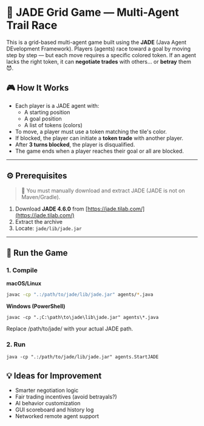 # 🧠 JADE Grid Game — Multi-Agent Trail Race

This is a grid-based multi-agent game built using the **JADE** (Java Agent DEvelopment Framework). Players (agents) race toward a goal by moving step by step — but each move requires a specific colored token. If an agent lacks the right token, it can **negotiate trades** with others... or **betray** them 😈.

## 🎮 How It Works

- Each player is a JADE agent with:
  - A starting position
  - A goal position
  - A list of tokens (colors)
- To move, a player must use a token matching the tile's color.
- If blocked, the player can initiate a **token trade** with another player.
- After **3 turns blocked**, the player is disqualified.
- The game ends when a player reaches their goal or all are blocked.

---

## ⚙️ Prerequisites

> 🧩 You must manually download and extract JADE (JADE is not on Maven/Gradle).

1. Download **JADE 4.6.0** from [https://jade.tilab.com/](https://jade.tilab.com/)
2. Extract the archive
3. Locate: `jade/lib/jade.jar`

---

## 🧪 Run the Game

### 1. Compile

**macOS/Linux**
```bash
javac -cp ".:/path/to/jade/lib/jade.jar" agents/*.java
```
**Windows (PowerShell)**
```
javac -cp ".;C:\path\to\jade\lib\jade.jar" agents\*.java
```

Replace /path/to/jade/ with your actual JADE path.

### 2. Run
```
java -cp ".:/path/to/jade/lib/jade.jar" agents.StartJADE
```

## 💡 Ideas for Improvement

- Smarter negotiation logic
- Fair trading incentives (avoid betrayals?)
- AI behavior customization
- GUI scoreboard and history log
- Networked remote agent support
